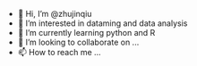 - 👋 Hi, I’m @zhujinqiu
- 👀 I’m interested in dataming and data analysis
- 🌱 I’m currently learning python and R
- 💞️ I’m looking to collaborate on ...
- 📫 How to reach me ...

<!---
zhujinqiu/zhujinqiu is a ✨ special ✨ repository because its `README.md` (this file) appears on your GitHub profile.
You can click the Preview link to take a look at your changes.
--->
